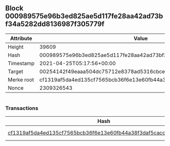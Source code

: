 ## Block 000989575e96b3ed825ae5d117fe28aa42ad73bf34a5282dd8136987f305779f

Attribute | Value
--- | ---
Height | 39609
Hash | 000989575e96b3ed825ae5d117fe28aa42ad73bf34a5282dd8136987f305779f
Timestamp | 2021-04-25T05:17:56+00:00
Target | 00254142f49eaaa504dc75712e8378ad5316cbcead634704b3734b6271167cc4
Merke root | cf1319af5da4ed135cf7565bcb36f6e13e60fb44a38f3daf5cacca6e300423ca
Nonce | 2309326543

```

```

### Transactions

Hash | Amount
--- | ---
[cf1319af5da4ed135cf7565bcb36f6e13e60fb44a38f3daf5cacca6e300423ca](cf1319af5da4ed135cf7565bcb36f6e13e60fb44a38f3daf5cacca6e300423ca.md) | 10.00000000 SKEPTI 
